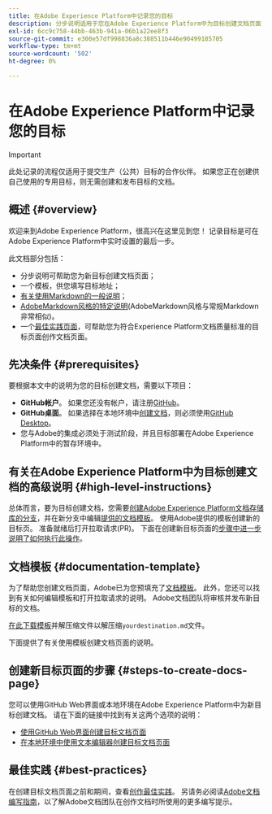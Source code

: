 ```yaml
---
title: 在Adobe Experience Platform中记录您的目标
description: 分步说明适用于您在Adobe Experience Platform中为目标创建文档页面
exl-id: 6cc9c758-44bb-463b-941a-06b1a22ee8f3
source-git-commit: e300e57df998836a8c388511b446e90499185705
workflow-type: tm+mt
source-wordcount: '502'
ht-degree: 0%

---
```


# 在Adobe Experience Platform中记录您的目标

>[!IMPORTANT]
>
>此处记录的流程仅适用于提交生产（公共）目标的合作伙伴。 如果您正在创建供自己使用的专用目标，则无需创建和发布目标的文档。

## 概述 {#overview}

欢迎来到Adobe Experience Platform，很高兴在这里见到您！
记录目标是可在Adobe Experience Platform中实时设置的最后一步。

此文档部分包括：

* 分步说明可帮助您为新目标创建文档页面；
* 一个模板，供您填写目标地址；
* [有关使用Markdown的一般说明](https://experienceleague.adobe.com/docs/contributor/contributor-guide/writing-essentials/markdown.html)；
* [AdobeMarkdown风格的特定说明](https://experienceleague.adobe.com/docs/contributor/contributor-guide/writing-essentials/markdown.html#custom-markdown-extensions)(AdobeMarkdown风格与常规Markdown非常相似)。
* 一个[最佳实践页面](./authoring-best-practices.md)，可帮助您为符合Experience Platform文档质量标准的目标页面创作文档页面。

## 先决条件 {#prerequisites}

要根据本文中的说明为您的目标创建文档，需要以下项目：

* **GitHub帐户**。 如果您还没有帐户，请注册[GitHub](https://github.com/)。
* **GitHub桌面**。 如果选择在本地环境中[创建文档](./work-in-local-environment.md)，则必须使用[GitHub Desktop](https://desktop.github.com/)。
* 您与Adobe的集成必须处于测试阶段，并且目标部署在Adobe Experience Platform中的暂存环境中。

## 有关在Adobe Experience Platform中为目标创建文档的高级说明 {#high-level-instructions}

总体而言，要为目标创建文档，您需要[创建Adobe Experience Platform文档存储库的分支](https://experienceleague.adobe.com/docs/contributor/contributor-guide/setup/local-repo.html#fork-the-repository)，并在新分支中编辑[提供的文档模板](./self-service-template.md)。 使用Adobe提供的模板创建新的目标页。 准备就绪后打开拉取请求(PR)。 下面在创建新目标页面的[步骤中进一步说明了如何执行此操作](./documentation-instructions.md#steps-to-create-docs-page)。

<!--

* In the table of contents (TOC.md) `/help/rtcdp/TOC.md`, add a link to your new destination page. Place it within the category where your destination resides in the Adobe Experience Platform user interface (for example: mobile, social, advertising). 
* In the overview page for the respective category, add a link to your new destination page. For example, for cloud storage destinations, you would add a link to [this page](https://docs.adobe.com/content/help/en/experience-platform/rtcdp/destinations/destinations-cat/cloud-storage/cloud-storage-destinations.html). 

-->

## 文档模板 {#documentation-template}

为了帮助您创建文档页面，Adobe已为您预填充了[文档模板](./self-service-template.md)。 此外，您还可以找到有关如何编辑模板和打开拉取请求的说明。 Adobe文档团队将审核并发布新目标的文档。

[在此下载模板](../assets/docs-framework/yourdestination-template.zip)并解压缩文件以解压缩`yourdestination.md`文件。

下面提供了有关使用模板创建文档页面的说明。

## 创建新目标页面的步骤 {#steps-to-create-docs-page}

您可以使用GitHub Web界面或本地环境在Adobe Experience Platform中为新目标创建文档。 请在下面的链接中找到有关这两个选项的说明：

* [使用GitHub Web界面创建目标文档页面](./use-github-interface-to-create-documentation.md)
* [在本地环境中使用文本编辑器创建目标文档页面](./work-in-local-environment.md)

## 最佳实践 {#best-practices}

在创建目标文档页面之前和期间，查看[创作最佳实践](/help/destinations/destination-sdk/docs-framework/authoring-best-practices.md)。 另请务必阅读[Adobe文档编写指南](https://experienceleague.adobe.com/docs/contributor/contributor-guide/writing-essentials/general-writing-guidance.html)，以了解Adobe文档团队在创作文档时所使用的更多编写提示。
